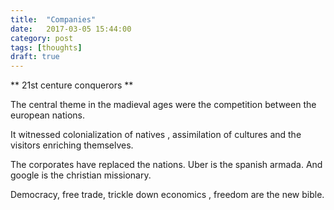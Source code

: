 ```yaml
---
title:  "Companies"
date:   2017-03-05 15:44:00
category: post
tags: [thoughts]
draft: true
---
```


** 21st centure conquerors **

The central theme in the madieval ages were the competition between the european nations.

It witnessed colonialization of natives , assimilation of cultures and the visitors enriching themselves.

The corporates have replaced the nations. Uber is the spanish armada. And google is the christian missionary.

Democracy, free trade, trickle down economics , freedom are the new bible.